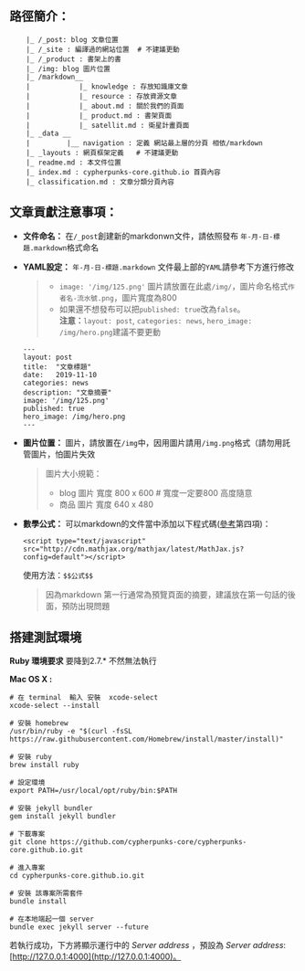 ## 路徑簡介：

```
    |_ /_post: blog 文章位置
    |_ /_site : 編譯過的網站位置  # 不建議更動
    |_ /_product : 書架上的書
    |_ /img: blog 圖片位置
    |_ /markdown__
    |            |_ knowledge : 存放知識庫文章
    |            |_ resource : 存放資源文章
    |            |_ about.md : 關於我們的頁面
    |            |_ product.md : 書架頁面
    |            |_ satellit.md : 衛星計畫頁面		   
    |_ _data __    
    |         |__ navigation : 定義 網站最上層的分頁 相依/markdown    
    |_ _layouts : 網頁框架定義   # 不建議更動   
    |_ readme.md : 本文件位置    
    |_ index.md : cypherpunks-core.github.io 首頁內容
    |_ classification.md : 文章分類分頁內容
```

## 文章貢獻注意事項：
* **文件命名：** 在`/_post`創建新的markdonwn文件，請依照發布 `年-月-日-標題.markdown`格式命名
* **YAML設定：** `年-月-日-標題.markdown` 文件最上部的`YAML`請參考下方進行修改
	> * `image: '/img/125.png'` 圖片請放置在此處`/img/`，圖片命名格式`作者名-流水號.png`，圖片寬度為800
	> * 如果還不想發布可以把`published: true`改為`false`。  
	> **注意：**`layout: post`, `categories: news`, `hero_image: /img/hero.png`建議不要更動

	```
	---
	layout: post
	title:  "文章標題"
	date:   2019-11-10
	categories: news
	description: "文章摘要"
	image: '/img/125.png'
	published: true
	hero_image: /img/hero.png
	---
	```

* **圖片位置：** 圖片，請放置在`/img`中，因用圖片請用`/img.png`格式（請勿用託管圖片，怕圖片失效

	> 圖片大小規範：
	> * blog 圖片 寬度 800 x 600  # 寬度一定要800 高度隨意
	> * 商品  圖片 寬度 640 x 480
* **數學公式：** 可以markdown的文件當中添加以下程式碼([參考](https://www.jianshu.com/p/054484d0892a)第四項)：
  ```
  <script type="text/javascript" src="http://cdn.mathjax.org/mathjax/latest/MathJax.js?config=default"></script>
  ```
  使用方法：`$$公式$$`
  > 因為markdown 第一行通常為預覽頁面的摘要，建議放在第一句話的後面，預防出現問題

## 搭建測試環境
**Ruby 環境要求**
要降到2.7.* 不然無法執行

**Mac OS X :**
```
# 在 terminal  輸入 安裝  xcode-select
xcode-select --install

# 安裝 homebrew
/usr/bin/ruby -e "$(curl -fsSL https://raw.githubusercontent.com/Homebrew/install/master/install)"

# 安裝 ruby
brew install ruby

# 設定環境
export PATH=/usr/local/opt/ruby/bin:$PATH

# 安裝 jekyll bundler
gem install jekyll bundler

# 下載專案
git clone https://github.com/cypherpunks-core/cypherpunks-core.github.io.git

# 進入專案
cd cypherpunks-core.github.io.git

# 安裝 該專案所需套件
bundle install

# 在本地端起一個 server 
bundle exec jekyll server --future
```

若執行成功，下方將顯示運行中的 _Server address_ ，預設為 _Server address_: [http://127.0.0.1:4000](http://127.0.0.1:4000)。